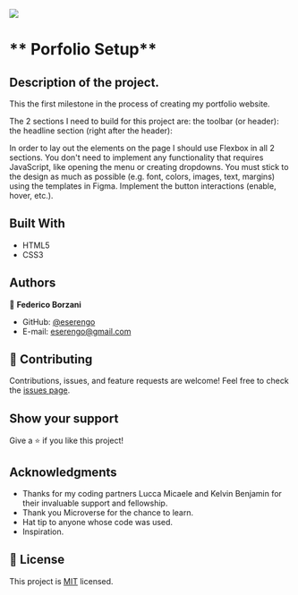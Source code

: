 ![](https://img.shields.io/badge/Microverse-blueviolet)

# ** Porfolio Setup**

## Description of the project.
This the first milestone in the process of creating my portfolio website.

The 2 sections I need to build for this project are:
the toolbar (or header):
the headline section (right after the header):

In order to lay out the elements on the page I should use Flexbox in all 2 sections.
You don't need to implement any functionality that requires JavaScript, like opening the menu or creating dropdowns.
You must stick to the design as much as possible (e.g. font, colors, images, text, margins) using the templates in Figma.
Implement the button interactions (enable, hover, etc.).

## Built With

- HTML5
- CSS3

## Authors

👤 **Federico Borzani**

- GitHub: [@eserengo](https://github.com/eserengo)
- E-mail: eserengo@gmail.com

## 🤝 Contributing

Contributions, issues, and feature requests are welcome!
Feel free to check the [issues page](../../issues/).

## Show your support

Give a ⭐️ if you like this project!

## Acknowledgments

- Thanks for my coding partners Lucca Micaele and Kelvin Benjamin for their invaluable support and fellowship.
- Thank you Microverse for the chance to learn.
- Hat tip to anyone whose code was used.
- Inspiration.

## 📝 License

This project is [MIT](./MIT.md) licensed.